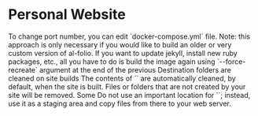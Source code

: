# Personal Website
<!--# al-folio
<!--<!-- ALL-CONTRIBUTORS-BADGE:START - Do not remove or modify this section -->
<!--[maintainers]: https://img.shields.io/badge/maintainers-4-success.svg 'Number of maintainers'
<!--<!-- ALL-CONTRIBUTORS-BADGE:END -->
<!--
<!--[![deploy](https://github.com/alshedivat/al-folio/actions/workflows/deploy.yml/badge.svg)](https://github.com/alshedivat/al-folio/actions/workflows/deploy.yml)
<!--[![demo](https://img.shields.io/badge/theme-demo-brightgreen.svg)](https://alshedivat.github.io/al-folio/)
<!--[![GitHub contributors](https://img.shields.io/github/contributors/alshedivat/al-folio.svg)](https://github.com/alshedivat/al-folio/graphs/contributors/)
<!--[![Maintainers][maintainers]](#maintainers)
<!--[![GitHub release](https://img.shields.io/github/v/release/alshedivat/al-folio)](https://github.com/alshedivat/al-folio/releases/latest)
<!--[![GitHub license](https://img.shields.io/github/license/alshedivat/al-folio?color=blue)](https://github.com/alshedivat/al-folio/blob/master/LICENSE)
<!--[![GitHub stars](https://img.shields.io/github/stars/alshedivat/al-folio)](https://github.com/alshedivat/al-folio)
<!--[![GitHub forks](https://img.shields.io/github/forks/alshedivat/al-folio)](https://github.com/alshedivat/al-folio/fork)
<!--
<!--[![Docker Image Version](https://img.shields.io/docker/v/amirpourmand/al-folio?sort=semver&label=docker%20image&color=blueviolet)](https://hub.docker.com/r/amirpourmand/<!--al-folio)
<!--[![Docker Image Size](https://img.shields.io/docker/image-size/amirpourmand/al-folio?sort=date&label=docker%20image%20size&color=blueviolet)](https://hub.docker.com/r/<!--amirpourmand/al-folio)
<!--[![Docker Pulls](https://img.shields.io/docker/pulls/amirpourmand/al-folio?color=blueviolet)](https://hub.docker.com/r/amirpourmand/al-folio)
<!--
<!--A simple, clean, and responsive [Jekyll](https://jekyllrb.com/) theme for academics.
<!--If you like the theme, give it a star!
<!--
<!--[![Preview](https://raw.githubusercontent.com/alshedivat/al-folio/master/assets/img/al-folio-preview.png)](https://alshedivat.github.io/al-folio/)
<!--
<!--## User community
<!--
<!--The vibrant community of **al-folio** users is growing!
<!--Academics around the world use this theme for their homepages, blogs, lab pages, as well as webpages for courses, workshops, conferences, meetups, and more.
<!--Check out the community webpages below.
<!--Feel free to add your own page(s) by sending a PR.
<!--
<!--<table>
<!--<tr>
<!--<td>Academics</td>
<!--<td>
<!--<a href="https://martinbulla.github.io" target="_blank">★</a>  
<!--<a href="https://maruan.alshedivat.com" target="_blank">★</a>
<!--<a href="https://www.cs.columbia.edu/~chen1ru/" target="_blank">★</a>
<!--<a href="https://maithraraghu.com" target="_blank">★</a>
<!--<a href="https://platanios.org" target="_blank">★</a>
<!--<a href="https://otiliastr.github.io" target="_blank">★</a>
<!--<a href="https://www.maths.dur.ac.uk/~sxwc62/" target="_blank">★</a>
<!--<a href="https://jessachandler.com/" target="_blank">★</a>
<!--<a href="https://mayankm96.github.io/" target="_blank">★</a>
<!--<a href="https://markdean.info/" target="_blank">★</a>
<!--<a href="https://kakodkar.github.io/" target="_blank">★</a>
<!--<a href="https://sahirbhatnagar.com/" target="_blank">★</a>
<!--<a href="https://spd.gr/" target="_blank">★</a>
<!--<a href="https://jay-sarkar.github.io/" target="_blank">★</a>
<!--<a href="https://aborowska.github.io/" target="_blank">★</a>
<!--<a href="https://aditisgh.github.io/" target="_blank">★</a>
<!--<a href="https://alexhaydock.co.uk/" target="_blank">★</a>
<!--<a href="https://alixkeener.net/" target="_blank">★</a>
<!--<a href="https://andreea7b.github.io/" target="_blank">★</a>
<!--<a href="https://rishabhjoshi.github.io/" target="_blank">★</a>
<!--<a href="https://sheelabhadra.github.io/" target="_blank">★</a>
<!--<a href="https://giograno.me/" target="_blank">★</a>
<!--<a href="https://immsrini.github.io/" target="_blank">★</a>
<!--<a href="https://apooladian.github.io/" target="_blank">★</a>
<!--<a href="https://chinmoy-dutta.github.io/" target="_blank">★</a>
<!--<a href="https://liamcli.com/" target="_blank">★</a>
<!--<a href="https://yoonholee.com/" target="_blank">★</a>
<!--<a href="https://zrqiao.github.io/" target="_blank">★</a>
<!--<a href="https://abstractgeek.github.io/" target="_blank">★</a>
<!--<a href="https://www.compphys.de/" target="_blank">★</a>
<!--<a href="https://julianstreyczek.github.io" target="_blank">★</a>
<!--<a href="https://sdaza.com" target="_blank">★</a>
<!--<a href="https://niweera.gq" target="_blank">★</a>
<!--<a href="https://www.alihkw.com" target="_blank">★</a>
<!--<a href="https://amirpourmand.ir" target="_blank">★</a>
<!--<a href="https://scottleechua.github.io" target="_blank">★</a>
<!--<a href="https://sk1y101.github.io" target="_blank">★</a>
<!--<a href="https://yyang768osu.github.io" target="_blank">★</a>
<!--<a href="https://veedata.github.io" target="_blank">★</a>
<!--<a href="https://K-Wu.github.io" target="_blank">★</a>
<!--<a href="https://amalawilson.com" target="_blank">★</a>
<!--<a href="https://tirtharajdash.github.io" target="_blank">★</a>
<!--<a href="https://carolinacarreira.github.io" target="_blank">★</a>
<!--<a href="https://manandey.github.io" target="_blank">★</a>
<!--<a href="https://johanneshoerner.github.io" target="_blank">★</a>
<!--<a href="https://ioannismavromatis.com" target="_blank">★</a>
<!--<a href="https://taidnguyen.github.io" target="_blank">★</a>
<!--<a href="https://lbugnon.github.io" target="_blank">★</a>
<!--<a href="https://joahannes.github.io" target="_blank">★</a>
<!--<a href="https://dominikstrb.github.io" target="_blank">★</a>
<!--<a href="https://tylerbarna.com" target="_blank">★</a>
<!--<a href="https://daviddmc.github.io/" target="_blank">★</a>
<!--<a href="https://andreaskuster.ch/" target="_blank">★</a>
<!--<a href="https://ellisbrown.github.io/" target="_blank">★</a>
<!--<a href="https://noman-bashir.github.io/" target="_blank">★</a>
<!--<a href="https://djherron.github.io/" target="_blank">★</a>
<!--<a href="https://rodosingh.github.io/" target="_blank">★</a>
<!--<a href="https://vdivakar.github.io/" target="_blank">★</a>
<!--<a href="https://george-gca.github.io/" target="_blank">★</a>
<!--<a href="https://bashirkazimi.github.io/" target="_blank">★</a>
<!--<a href="https://dohaison.github.io/" target="_blank">★</a>
<!--<a href="https://raphaaal.github.io/" target="_blank">★</a>
<!--<a href="https://varuniyer.info/" target="_blank">★</a>
<!--<a href="https://yukimasano.github.io/" target="_blank">★</a>
<!--<a href="https://hashe037.github.io/" target="_blank">★</a>
<!--<a href="https://wang-boyu.github.io/" target="_blank">★</a>
<!--<a href="https://qingqingchen.info" target="_blank">★</a>
<!--<a href="https://bajinsheng.github.io/" target="_blank">★</a>
<!--<a href="https://www.silviofanzon.com/" target="_blank">★</a>
<!--<a href="https://kaikaiyao.github.io/" target="_blank">★</a>
<!--<a href="https://alchemz.github.io/" target="_blank">★</a>
<!--<a href="https://samadamday.com/" target="_blank">★</a>
<!--<a href="https://fanpu.io/" target="_blank">★</a>
<!--<a href="https://abigalekim.github.io/" target="_blank">★</a>
<!--<a href="https://lucasresck.github.io/" target="_blank">★</a>
<!--<a href="https://users.wpi.edu/~lfichera/" target="_blank">★</a>
<!--<a href="https://anmspro.github.io/" target="_blank">★</a>
<!--<a href="https://berlyne.net/" target="_blank">★</a>
<!--<a href="https://filippomazzoli.github.io/" target="_blank">★</a>
<!--<a href="https://www.escontrela.me/" target="_blank">★</a>
<!--<a href="https://raffaem.github.io/" target="_blank">★</a>
<!--<a href="https://cbueth.de/" target="_blank">★</a>
<!--<a href="https://kyleaoman.github.io/" target="_blank">★</a>
<!--<a href="https://decwest.github.io/" target="_blank">★</a>
<!--<a href="https://www.jedburkat.com" target="_blank">★</a>
<!--<a href="https://hrzhang.me" target="_blank">★</a>
<!--<a href="https://kudhru.github.io/" target="_blank">★</a>
<!--<a href="https://mbarbetti.github.io/" target="_blank">★</a>
<!--<a href="https://www.zhivotenko.com/" target="_blank">★</a>
<!--<a href="https://giordanodaloisio.github.io/" target="_blank">★</a>
<!--<a href="https://aadityaura.github.io/" target="_blank">★</a>
<!--<a href="https://abhinav-mehta.github.io/" target="_blank">★</a>
<!--<a href="https://shubhashisroydipta.com/" target="_blank">★</a>
<!--<a href="https://astanziola.github.io" target="_blank">★</a>
<!--<a href="https://tinkerer.in" target="_blank">★</a>
<!--</td>
<!--</tr>
<!--<tr>
<!--<td>Labs</td>
<!--<td>
<!--<a href="https://www.haylab.caltech.edu/" target="_blank">★</a>
<!--<a href="https://sjkimlab.github.io/" target="_blank">★</a>
<!--<a href="https://systemconsultantgroup.github.io/scg-folio/" target="_blank">★</a>
<!--<a href="https://decisionlab.ucsf.edu/" target="_blank">★</a>
<!--<a href="https://programming-group.com/" target="_blank">★</a>
<!--<a href="https://sailing-lab.github.io/" target="_blank">★</a>
<!--<a href="https://inbt.jhu.edu/epidiagnostics/" target="_blank">★</a>
<!--</td>
<!--</tr>
<!--<tr>
<!--<td>Courses</td>
<!--<td>
<!--CMU PGM (<a href="https://sailinglab.github.io/pgm-spring-2019/" target="_blank">S-19</a>) <br>
<!--CMU DeepRL (<a href="https://cmudeeprl.github.io/703website_f19/" target="_blank">F-19</a>, <a href="https://cmudeeprl.github.io/Spring202010403website/" <!--target="_blank">S-20</a>, <a href="https://cmudeeprl.github.io/703website/" target="_blank">F-20</a>, <a href="https://cmudeeprl.github.io/403_website/" <!--target="_blank">S-21</a>, <a href="https://cmudeeprl.github.io/703website_f21/" target="_blank">F-21</a>, <a href="https://cmudeeprl.github.io/403website_s22/" <!--target="_blank">S-22</a>) <br>
<!--CMU MMML (<a href="https://cmu-multicomp-lab.github.io/mmml-course/fall2020/" target="_blank">F-20</a>, <a href="https://cmu-multicomp-lab.github.io/mmml-course/fall2022/" <!--target="_blank">F-22</a>) <br>
<!--CMU AMMML (<a href="https://cmu-multicomp-lab.github.io/adv-mmml-course/spring2022/" target="_blank">S-22</a>, <a href="https://cmu-multicomp-lab.github.io/adv-mmml-course/<!--spring2023/" target="_blank">S-23</a>) <br>
<!--CMU ASI (<a href="https://cmu-multicomp-lab.github.io/asi-course/spring2023/" target="_blank">S-23</a>) <br>
<!--CMU Distributed Systems (<a href="https://andrew.cmu.edu/course/15-440/" target="_blank">S-21</a>)
<!--</td>
<!--</tr>
<!--<tr>
<!--<td>Conferences & workshops</td>
<!--<td>
<!--ICLR Blog Post Track (<a href="https://iclr-blogposts.github.io/2023/" target="_blank">2023</a>, <a href="https://iclr-blogposts.github.io/2024/about" <!--target="_blank">2024</a>) <br>
<!--ML Retrospectives (NeurIPS: <a href="https://ml-retrospectives.github.io/neurips2019/" target="_blank">2019</a>, <a href="https://ml-retrospectives.github.io/neurips2020/" <!--target="_blank">2020</a>; ICML: <a href="https://ml-retrospectives.github.io/icml2020/" target="_blank">2020</a>) <br>
<!--HAMLETS (NeurIPS: <a href="https://hamlets-workshop.github.io/" target="_blank">2020</a>) <br>
<!--ICBINB (NeurIPS: <a href="https://i-cant-believe-its-not-better.github.io/" target="_blank">2020</a>, <a href="https://i-cant-believe-its-not-better.github.io/neurips2021/<!--" target="_blank">2021</a>) <br>
<!--Neural Compression (ICLR: <a href="https://neuralcompression.github.io/" target="_blank">2021</a>) <br>
<!--Score Based Methods (NeurIPS: <a href="https://score-based-methods-workshop.github.io/" target="_blank">2022</a>)<br>
<!--Images2Symbols (CogSci: <a href="https://images2symbols.github.io/" target="_blank"> 2022</a>) <br>
<!--Medical Robotics Junior Faculty Forum (ISMR: <a href="https://junior-forum-ismr.github.io/" target="_blank"> 2023</a>)<br>
<!--Beyond Vision: Physics meets AI (ICIAP: <a href="https://physicsmeetsai.github.io/beyond-vision/" target="_blank">2023</a>) <br>
<!--Workshop on Diffusion Models (NeurIPS: <a href="https://diffusionworkshop.github.io/" target="_blank">2023</a>)
<!--</td>
<!--</tr>
<!--</table>
<!--
<!--## Lighthouse PageSpeed Insights
<!--
<!--[![Google PageSpeed](https://raw.githubusercontent.com/alshedivat/al-folio/master/assets/img/pagespeed.svg)](https://pagespeed.web.dev/report?url=https%3A%2F%2Falshedivat.<!--github.io%2Fal-folio%2F&form_factor=desktop)
<!--
<!--## Table Of Contents
<!--
<!--  - [User community](#user-community)
<!--  - [Lighthouse PageSpeed Insights](#lighthouse-pagespeed-insights)
<!--  - [Table Of Contents](#table-of-contents)
<!--  - [Getting started](#getting-started)
<!--    - [Installation](#installation)
<!--      - [Local setup using Docker (Recommended)](#local-setup-using-docker-recommended)
<!--      - [Local Setup (Legacy)](#local-setup-legacy)
<!--      - [Deployment](#deployment)
<!--      - [Upgrading from a previous version](#upgrading-from-a-previous-version)
<!--    - [FAQ](#faq)
<!--  - [Features](#features)
<!--    - [Publications](#publications)
<!--    - [Collections](#collections)
<!--    - [Layouts](#layouts)
<!--      - [The iconic style of Distill](#the-iconic-style-of-distill)
<!--      - [Full support for math \& code](#full-support-for-math--code)
<!--      - [Photos](#photos)
<!--    - [Other features](#other-features)
<!--      - [GitHub's repositories and user stats](#githubs-repositories-and-user-stats)
<!--      - [Theming](#theming)
<!--      - [Social media previews](#social-media-previews)
<!--      - [Atom (RSS-like) Feed](#atom-rss-like-feed)
<!--      - [Related posts](#related-posts)
<!--  - [Contributing](#contributing)
<!--    - [Maintainers](#maintainers)
<!--    - [All Contributors](#all-contributors)
<!--  - [License](#license)
<!--
<!--## Getting started
<!--
<!--Want to learn more about Jekyll? Check out [this tutorial](https://www.taniarascia.com/make-a-static-website-with-jekyll/).
<!--Why Jekyll? Read [Andrej Karpathy's blog post](https://karpathy.github.io/2014/07/01/switching-to-jekyll/)!
<!--
<!--### Installation
<!--
<!--For a hands-on walkthrough of al-folio installation, check out [this cool video tutorial](https://www.youtube.com/watch?v=g6AJ9qPPoyc) by one of the community members! 🎬 <!--🍿
<!--
<!--The preferred way of using this template is by clicking in [Use this template](https://docs.github.com/en/repositories/creating-and-managing-repositories/<!--creating-a-repository-from-a-template#creating-a-repository-from-a-template) above the file list.
<!--Then, create a new repository at `github.com:<your-username>/<your-repo-name>`. If you plan to upload your site to `<your-github-username>.github.io`,
<!--note that the name of your repository must be `<your-github-username>.github.io` or `<your-github-orgname>.github.io`, as stated in the [GitHub pages docs](https://docs.<!--github.com/en/pages/getting-started-with-github-pages/about-github-pages#types-of-github-pages-sites).
<!--For more information on how to deploy your site, check the [Deployment](#deployment) section below. After you created your new repository, just download it to your machine:
<!--
<!--```bash
<!--$ git clone git@github.com:<your-username>/<your-repo-name>.git
<!--$ cd <your-repo-name>
<!--```
<!--
<!-----
<!--
<!--#### Local setup using Docker (Recommended)
<!--Using Docker to install Jekyll and Ruby dependencies is the easiest way.
<!--
<!--You need to take the following steps to get `al-folio` up and running on your local machine:
<!--
<!--- First, install [docker](https://docs.docker.com/get-docker/) and [docker-compose](https://docs.docker.com/compose/install/).
<!--- Finally, run the following command that will pull the latest pre-built image from DockerHub and will run your website.
<!--
<!--```bash
<!--$ docker compose pull
<!--$ docker compose up
<!--```
<!--
<!--Note that when you run it for the first time, it will download a docker image of size 400MB or so. 
<!--
<!--Now, feel free to customize the theme however you like (don't forget to change the name!). After you are done, you can use the same command (`docker compose up`) to render <!--the webpage with all you changes. Also, make sure to commit your final changes.
<!--
<!--> To change port number, you can edit `docker-compose.yml` file.
<!--
<!--<details><summary>(click to expand) <strong>Build your own docker image:</strong></summary>
<!--
<!--> Note: this approach is only necessary if you would like to build an older or very custom version of al-folio.
<!--
<!--Build and run a new docker image using:
<!--
<!--```bash
<!--$ docker compose up --build
<!--```
<!--
<!--> If you want to update jekyll, install new ruby packages, etc., all you have to do is build the image again using `--force-recreate` argument at the end of the previous <!--command! It will download Ruby and Jekyll and install all Ruby packages again from scratch.
<!--
<!--If you want to use a specific docker version, you can do so by changing `latest` tag to `your_version` in `docker-compose.yaml`. For example, you might have created your <!--website on `v0.10.0` and you want to stick with that. 
<!--
<!--- Beta
<!--You can also change the docker image tag to slim! It is a slimmed docker image with a size of below 100MBs (same functionality).
<!--
<!--</details>
<!--
<!-----
<!--
<!--#### Local Setup (Legacy)
<!--
<!--Assuming you have [Ruby](https://www.ruby-lang.org/en/downloads/) and [Bundler](https://bundler.io/) installed on your system (*hint: for ease of managing ruby gems, <!--consider using [rbenv](https://github.com/rbenv/rbenv)*), and also [Python](https://www.python.org/) and [pip](https://pypi.org/project/pip/) (*hint: for ease of managing <!--python packages, consider using a virtual environment, like [venv](https://docs.python.org/pt-br/3/library/venv.html) or [conda](https://docs.conda.io/en/latest/). If you <!--will use only `jupyter`, you can use [pipx](https://pypa.github.io/pipx/)*).
<!--
<!--```bash
<!--$ bundle install
<!--# assuming pip is your Python package manager
<!--$ pip install jupyter
<!--$ bundle exec jekyll serve --lsi
<!--```
<!--
<!--Now, feel free to customize the theme however you like (don't forget to change the name!).
<!--After you are done, **commit** your final changes.
<!--
<!-----
<!--
<!--#### Deployment
<!--
<!--Deploying your website to [GitHub Pages](https://pages.github.com/) is the most popular option.
<!--Starting version [v0.3.5](https://github.com/alshedivat/al-folio/releases/tag/v0.3.5), **al-folio** will automatically re-deploy your webpage each time you push new <!--changes to your repository! :sparkles:
<!--
<!--**For personal and organization webpages:**
<!--
<!--1. The name of your repository **MUST BE** `<your-github-username>.github.io` or `<your-github-orgname>.github.io`.
<!--2. In `_config.yml`, set `url` to `https://<your-github-username>.github.io` and leave `baseurl` empty.
<!--3. Set up automatic deployment of your webpage (see instructions below).
<!--4. Make changes, commit, and push!
<!--5. After deployment, the webpage will become available at `<your-github-username>.github.io`.
<!--
<!--**For project pages:**
<!--
<!--1. In `_config.yml`, set `url` to `https://<your-github-username>.github.io` and `baseurl` to `/<your-repository-name>/`.
<!--2. Set up automatic deployment of your webpage (see instructions below).
<!--3. Make changes, commit, and push!
<!--4. After deployment, the webpage will become available at `<your-github-username>.github.io/<your-repository-name>/`.
<!--
<!--**To enable automatic deployment:**
<!--
<!--1. Click on **Actions** tab and **Enable GitHub Actions**; do not worry about creating any workflows as everything has already been set for you.
<!--2. Go to Settings -> Actions -> General -> Workflow permissions, and give **Read and write permissions** to GitHub Actions
<!--3. Make any other changes to your webpage, commit, and push. This will automatically trigger the **Deploy** action.
<!--4. Wait for a few minutes and let the action complete. You can see the progress in the **Actions** tab. If completed successfully, in addition to the `master` branch, your <!--repository should now have a newly built `gh-pages` branch.
<!--5. Finally, in the **Settings** of your repository, in the Pages section, set the branch to `gh-pages` (**NOT** to `master`). For more details, see [Configuring a <!--publishing source for your GitHub Pages site](https://docs.github.com/en/pages/getting-started-with-github-pages/<!--configuring-a-publishing-source-for-your-github-pages-site#choosing-a-publishing-source).
<!--
<!--If you keep your site on another branch, open `.github/workflows/deploy.yml` **on the branch you keep your website on** and change on->push->branches and <!--on->pull\_request->branches to the branch you keep your website on. This will trigger the action on pulls/pushes on that branch. The action will then deploy the website on <!--the branch it was triggered from.
<!--
<!--<details><summary>(click to expand) <strong>Manual deployment to GitHub Pages:</strong></summary>
<!--
<!--If you need to manually re-deploy your website to GitHub pages, go to Actions, click "Deploy" in the left sidebar, then "Run workflow."
<!--
<!--</details>
<!--
<!--<details><summary>(click to expand) <strong>Deployment to another hosting server (non GitHub Pages):</strong></summary>
<!--
<!--If you decide to not use GitHub Pages and host your page elsewhere, simply run:
<!--
<!--```bash
<!--$ bundle exec jekyll build --lsi
<!--```
<!--
<!--which will (re-)generate the static webpage in the `_site/` folder.
<!--Then simply copy the contents of the `_site/` directory to your hosting server.
<!--
<!--If you also want to remove unused css classes from your file, run:
<!--
<!--```bash
<!--$ purgecss -c purgecss.config.js
<!--```
<!--
<!--which will replace the css files in the `_site/assets/css/` folder with the purged css files.
<!--
<!--**Note:** Make sure to correctly set the `url` and `baseurl` fields in `_config.yml` before building the webpage. If you are deploying your webpage to `your-domain.com/<!--your-project/`, you must set `url: your-domain.com` and `baseurl: /your-project/`. If you are deploying directly to `your-domain.com`, leave `baseurl` blank.
<!--
<!--</details>
<!--
<!--<details><summary>(click to expand) <strong>Deployment to a separate repository (advanced users only):</strong></summary>
<!--
<!--**Note:** Do not try using this method unless you know what you are doing (make sure you are familiar with [publishing sources](https://help.github.com/en/github/<!--working-with-github-pages/about-github-pages#publishing-sources-for-github-pages-sites)). This approach allows to have the website's source code in one repository and the <!--deployment version in a different repository.
<!--
<!--Let's assume that your website's publishing source is a `publishing-source` subdirectory of a git-versioned repository cloned under `$HOME/repo/`.
<!--For a user site this could well be something like `$HOME/<user>.github.io`.
<!--
<!--Firstly, from the deployment repo dir, checkout the git branch hosting your publishing source.
<!--
<!--Then from the website sources dir (commonly your al-folio fork's clone):
<!--
<!--```bash
<!--$ bundle exec jekyll build --lsi --destination $HOME/repo/publishing-source
<!--```
<!--
<!--This will instruct jekyll to deploy the website under `$HOME/repo/publishing-source`.
<!--
<!--**Note:** Jekyll will clean `$HOME/repo/publishing-source` before building!
<!--
<!--The quote below is taken directly from the [jekyll configuration docs](https://jekyllrb.com/docs/configuration/options/):
<!--
<!--> Destination folders are cleaned on site builds
<!-->
<!--> The contents of `<destination>` are automatically cleaned, by default, when the site is built. Files or folders that are not created by your site will be removed. Some <!--files could be retained by specifying them within the `<keep_files>` configuration directive.
<!-->
<!--> Do not use an important location for `<destination>`; instead, use it as a staging area and copy files from there to your web server.
<!--
<!--If `$HOME/repo/publishing-source` contains files that you want jekyll to leave untouched, specify them under `keep_files` in `_config.yml`.
<!--In its default configuration, al-folio will copy the top-level `README.md` to the publishing source. If you want to change this behavior, add `README.md` under `exclude` <!--in `_config.yml`.
<!--
<!--**Note:** Do _not_ run `jekyll clean` on your publishing source repo as this will result in the entire directory getting deleted, irrespective of the content of <!--`keep_files` in `_config.yml`.
<!--
<!--</details>
<!--
<!-----
<!--
<!--#### Upgrading from a previous version
<!--
<!--If you installed **al-folio** as described above, you can configure a [GitHub action](https://github.com/AndreasAugustin/actions-template-sync) to automatically sync your <!--repository with the latest version of the theme.
<!--
<!--Go to Settings -> Actions -> General -> Workflow permissions, give Read and write permissions to GitHub Actions, check "Allow GitHub Actions to create and approve pull <!--requests", and save your changes.
<!--
<!--Then go to Actions -> New workflow -> set up a workflow yourself, setup the following workflow and commit your changes:
<!--
<!--```yaml
<!--name: Sync from template
<!--on:
<!--    # cronjob trigger
<!--  schedule:
<!--  - cron:  "0 0 1 * *"
<!--  # manual trigger
<!--  workflow_dispatch:
<!--jobs:
<!--  repo-sync:
<!--    runs-on: ubuntu-latest
<!--    steps:
<!--      # To use this repository's private action, you must check out the repository
<!--      - name: Checkout
<!--        uses: actions/checkout@v3
<!--      - name: actions-template-sync
<!--        uses: AndreasAugustin/actions-template-sync@v0.7.3
<!--        with:
<!--          github_token: ${{ secrets.GITHUB_TOKEN }}
<!--          source_repo_path: alshedivat/al-folio
<!--          upstream_branch: master
<!--```
<!--
<!--You will receive a pull request within your repository if there are some changes available in the template.
<!--
<!--Another option is to manually update your code by following the steps below:
<!--
<!--```bash
<!--# Assuming the current directory is <your-repo-name>
<!--$ git remote add upstream https://github.com/alshedivat/al-folio.git
<!--$ git fetch upstream
<!--$ git rebase v0.9.0
<!--```
<!--
<!--If you have extensively customized a previous version, it might be trickier to upgrade.
<!--You can still follow the steps above, but `git rebase` may result in merge conflicts that must be resolved.
<!--See [git rebase manual](https://help.github.com/en/github/using-git/about-git-rebase) and how to [resolve conflicts](https://help.github.com/en/github/using-git/<!--resolving-merge-conflicts-after-a-git-rebase) for more information.
<!--If rebasing is too complicated, we recommend re-installing the new version of the theme from scratch and port over your content and changes from the previous version <!--manually.
<!--
<!-----
<!--
<!--### FAQ
<!--
<!--Here are some frequently asked questions.
<!--If you have a different question, please ask using [Discussions](https://github.com/alshedivat/al-folio/discussions/categories/q-a).
<!--
<!--1. **Q:** After I create a new repository from this template and setup the repo, I get a deployment error.
<!--   Isn't the website supposed to correctly deploy automatically? <br>
<!--   **A:** Yes, if you are using release `v0.3.5` or later, the website will automatically and correctly re-deploy right after your first commit.
<!--   Please make some changes (e.g., change your website info in `_config.yml`), commit, and push.
<!--   Make sure to follow [deployment instructions](https://github.com/alshedivat/al-folio#deployment) in the previous section.
<!--   (Relevant issue: [209](https://github.com/alshedivat/al-folio/issues/209#issuecomment-798849211).)
<!--
<!--2. **Q:** I am using a custom domain (e.g., `foo.com`).
<!--   My custom domain becomes blank in the repository settings after each deployment.
<!--   How do I fix that? <br>
<!--   **A:** You need to add `CNAME` file to the `master` or `source` branch of your repository.
<!--   The file should contain your custom domain name.
<!--   (Relevant issue: [130](https://github.com/alshedivat/al-folio/issues/130).)
<!--
<!--3. **Q:** My webpage works locally.
<!--    But after deploying, it fails to build and throws `Unknown tag 'toc'`.
<!--    How do I fix that? <br>
<!--   **A:** Make sure you followed through the [deployment instructions](#deployment) in the previous section.
<!--   You should have set the deployment branch to `gh-pages`.
<!--   (Related issue: [1438](https://github.com/alshedivat/al-folio/issues/1438).)
<!--
<!--4. **Q:** My webpage works locally.
<!--    But after deploying, it is not displayed correctly (CSS and JS is not loaded properly).
<!--    How do I fix that? <br>
<!--   **A:** Make sure to correctly specify the `url` and `baseurl` paths in `_config.yml`.
<!--   Set `url` to `https://<your-github-username>.github.io` or to `https://<your.custom.domain>` if you are using a custom domain.
<!--   If you are deploying a personal or organization website, leave `baseurl` blank.
<!--   If you are deploying a project page, set `baseurl: /<your-project-name>/`.
<!--   If all previous steps were done correctly, all is missing is
<!--   [for your browser to fetch again the site stylesheet](https://github.com/alshedivat/al-folio/issues/1398#issuecomment-1609518404).
<!--
<!--5. **Q:** Atom feed doesn't work. Why?
<!--   <br>
<!--   **A:** Make sure to correctly specify the `url` and `baseurl` paths in `_config.yml`.
<!--  RSS Feed plugin works with these correctly set up fields: `title`, `url`, `description` and `author`.
<!--  Make sure to fill them in an appropriate way and try again.
<!--
<!--6. **Q:** My site doesn't work when I enable `related_blog_posts`. Why? <br>
<!--   **A:** This is probably due to the [classifier reborn](https://github.com/jekyll/classifier-reborn) plugin, which is used to calculate
<!--   related posts. If the error states `Liquid Exception: Zero vectors can not be normalized...`, it means that it could not calculate related
<!--   posts for a specific post. This is usually caused by [empty or minimal blog posts](https://github.com/jekyll/classifier-reborn/issues/64)
<!--   without meaningful words (i.e. only [stop words](https://en.wikipedia.org/wiki/Stop_words)) or even
<!--   [specific characters](https://github.com/jekyll/classifier-reborn/issues/194) you used in your posts. Also, the calculus for similar posts are
<!--   made for every `post`, which means every page that uses `layout: post`, including the announcements. To change this behavior, simply add
<!--   `related_posts: false` to the front matter of the page you don't want to display related posts on.
<!--   
<!--7. **Q:** When trying to deploy, it's asking for github login credentials, which github disabled password authentication and it exits with an error. How to fix?     <br>
<!--   **A:** Open .git/config file using your preferred editor. Change the `https` portion of the `url` variable to `ssh`. Try deploying again.
<!--
<!--## Features
<!--
<!--### Publications
<!--
<!--Your publications' page is generated automatically from your BibTex bibliography.
<!--Simply edit `_bibliography/papers.bib`.
<!--You can also add new `*.bib` files and customize the look of your publications however you like by editing `_pages/publications.md`.
<!--
<!--<p align="center"><img src="https://raw.githubusercontent.com/alshedivat/al-folio/master/assets/img/publications-screenshot.png" width=800></p>
<!--
<!--<details><summary>(click to expand) <strong>Author annotation:</strong></summary>
<!--
<!--In publications, the author entry for yourself is identified by string array `scholar:last_name` and string array `scholar:first_name` in `_config.yml`:
<!--
<!--```yaml
<!--scholar:
<!--  last_name: [Einstein]
<!--  first_name: [Albert, A.]
<!--```
<!--
<!--If the entry matches one form of the last names and the first names, it will be underlined.
<!--Keep meta-information about your co-authors in `_data/coauthors.yml` and Jekyll will insert links to their webpages automatically.
<!--The co-author data format in `_data/coauthors.yml` is as follows,
<!--
<!--```yaml
<!--"Adams":
<!--  - firstname: ["Edwin", "E.", "E. P.", "Edwin Plimpton"]
<!--    url: https://en.wikipedia.org/wiki/Edwin_Plimpton_Adams
<!--
<!--"Podolsky":
<!--  - firstname: ["Boris", "B.", "B. Y.", "Boris Yakovlevich"]
<!--    url: https://en.wikipedia.org/wiki/Boris_Podolsky
<!--
<!--"Rosen":
<!--  - firstname: ["Nathan", "N."]
<!--    url: https://en.wikipedia.org/wiki/Nathan_Rosen
<!--
<!--"Bach":
<!--  - firstname: ["Johann Sebastian", "J. S."]
<!--    url: https://en.wikipedia.org/wiki/Johann_Sebastian_Bach
<!--
<!--  - firstname: ["Carl Philipp Emanuel", "C. P. E."]
<!--    url: https://en.wikipedia.org/wiki/Carl_Philipp_Emanuel_Bach
<!--```
<!--
<!--If the entry matches one of the combinations of the last names and the first names, it will be highlighted and linked to the url provided.
<!--
<!--</details>
<!--
<!--<details><summary>(click to expand) <strong>Buttons (through custom bibtex keywords):</strong></summary>
<!--
<!--There are several custom bibtex keywords that you can use to affect how the entries are displayed on the webpage:
<!--
<!--- `abbr`: Adds an abbreviation to the left of the entry. You can add links to these by creating a venue.yaml-file in the _data folder and adding entries that match.
<!--- `abstract`: Adds an "Abs" button that expands a hidden text field when clicked to show the abstract text
<!--- `arxiv`: Adds a link to the Arxiv website (Note: only add the arxiv identifier here - the link is generated automatically)
<!--- `bibtex_show`: Adds a "Bib" button that expands a hidden text field with the full bibliography entry
<!--- `html`: Inserts an "HTML" button redirecting to the user-specified link
<!--- `pdf`: Adds a "PDF" button redirecting to a specified file (if a full link is not specified, the file will be assumed to be placed in the /assets/pdf/ directory)
<!--- `supp`: Adds a "Supp" button to a specified file (if a full link is not specified, the file will be assumed to be placed in the /assets/pdf/ directory)
<!--- `blog`: Adds a "Blog" button redirecting to the specified link
<!--- `code`: Adds a "Code" button redirecting to the specified link
<!--- `poster`: Adds a "Poster" button redirecting to a specified file (if a full link is not specified, the file will be assumed to be placed in the /assets/pdf/ directory)
<!--- `slides`: Adds a "Slides" button redirecting to a specified file (if a full link is not specified, the file will be assumed to be placed in the /assets/pdf/ directory)
<!--- `website`: Adds a "Website" button redirecting to the specified link
<!--- `altmetric`: Adds an [Altmetric](https://www.altmetric.com/) badge (Note: if DOI is provided just use `true`, otherwise only add the altmetric identifier here - the link <!--is generated automatically)
<!--- `dimensions`: Adds a [Dimensions](https://www.dimensions.ai/) badge (Note: if DOI or PMID is provided just use `true`, otherwise only add the Dimensions' identifier here <!--- the link is generated automatically)
<!--
<!--You can implement your own buttons by editing the bib.html file.
<!--
<!--</details>
<!--
<!-----
<!--
<!--### Collections
<!--
<!--This Jekyll theme implements `collections` to let you break up your work into categories.
<!--The theme comes with two default collections: `news` and `projects`.
<!--Items from the `news` collection are automatically displayed on the home page.
<!--Items from the `projects` collection are displayed on a responsive grid on projects page.
<!--
<!--<p align="center"><img src="https://raw.githubusercontent.com/alshedivat/al-folio/master/assets/img/projects-screenshot.png" width=700></p>
<!--
<!--You can easily create your own collections, apps, short stories, courses, or whatever your creative work is.
<!--To do this, edit the collections in the `_config.yml` file, create a corresponding folder, and create a landing page for your collection, similar to `_pages/projects.md`.
<!--
<!-----
<!--
<!--### Layouts
<!--
<!--**al-folio** comes with stylish layouts for pages and blog posts.
<!--
<!--#### The iconic style of Distill
<!--
<!--The theme allows you to create blog posts in the [distill.pub](https://distill.pub/) style:
<!--
<!--<p align="center"><a href="https://alshedivat.github.io/al-folio/blog/2021/distill/" target="_blank"><img src="https://raw.githubusercontent.com/alshedivat/al-folio/master/<!--assets/img/distill-screenshot.png" width=700></a></p>
<!--
<!--For more details on how to create distill-styled posts using `<d-*>` tags, please refer to [the example](https://alshedivat.github.io/al-folio/blog/2021/distill/).
<!--
<!--#### Full support for math & code
<!--
<!--**al-folio** supports fast math typesetting through [MathJax](https://www.mathjax.org/) and code syntax highlighting using [GitHub style](https://github.com/jwarby/<!--jekyll-pygments-themes):
<!--
<!--<p align="center">
<!--<a href="https://alshedivat.github.io/al-folio/blog/2015/math/" target="_blank"><img src="https://raw.githubusercontent.com/alshedivat/al-folio/master/assets/img/<!--math-screenshot.png" width=400></a>
<!--<a href="https://alshedivat.github.io/al-folio/blog/2015/code/" target="_blank"><img src="https://raw.githubusercontent.com/alshedivat/al-folio/master/assets/img/<!--code-screenshot.png" width=400></a>
<!--</p>
<!--
<!--#### Photos
<!--
<!--Photo formatting is made simple using [Bootstrap's grid system](https://getbootstrap.com/docs/4.4/layout/grid/).
<!--Easily create beautiful grids within your blog posts and project pages:
<!--
<!--<p align="center">
<!--  <a href="https://alshedivat.github.io/al-folio/projects/1_project/">
<!--    <img src="https://raw.githubusercontent.com/alshedivat/al-folio/master/assets/img/photos-screenshot.png" width="75%">
<!--  </a>
<!--</p>
<!--
<!-----
<!--
<!--### Other features
<!--
<!--#### GitHub's repositories and user stats
<!--
<!--**al-folio** uses [github-readme-stats](https://github.com/anuraghazra/github-readme-stats) and [github-profile-trophy](https://github.com/ryo-ma/github-profile-trophy)
<!--to display GitHub repositories and user stats on the `/repositories/` page.
<!--
<!--Edit the `_data/repositories.yml` and change the `github_users` and `github_repos` lists to include your own GitHub profile and repositories to the `/repositories/` page.
<!--
<!--You may also use the following codes for displaying this in any other pages.
<!--
<!--```html
<!--<!-- code for GitHub users -->
<!--{% if site.data.repositories.github_users %}
<!--<div class="repositories d-flex flex-wrap flex-md-row flex-column justify-content-between align-items-center">
<!--  {% for user in site.data.repositories.github_users %}
<!--    {% include repository/repo_user.html username=user %}
<!--  {% endfor %}
<!--</div>
<!--{% endif %}
<!--
<!--<!-- code for GitHub trophies -->
<!--{% if site.repo_trophies.enabled %}
<!--{% for user in site.data.repositories.github_users %}
<!--  {% if site.data.repositories.github_users.size > 1 %}
<!--  <h4>{{ user }}</h4>
<!--  {% endif %}
<!--  <div class="repositories d-flex flex-wrap flex-md-row flex-column justify-content-between align-items-center">
<!--  {% include repository/repo_trophies.html username=user %}
<!--  </div>
<!--{% endfor %}
<!--{% endif %}
<!--
<!--<!-- code for GitHub repositories -->
<!--{% if site.data.repositories.github_repos %}
<!--<div class="repositories d-flex flex-wrap flex-md-row flex-column justify-content-between align-items-center">
<!--  {% for repo in site.data.repositories.github_repos %}
<!--    {% include repository/repo.html repository=repo %}
<!--  {% endfor %}
<!--</div>
<!--{% endif %}
<!--```
<!--
<!--#### Theming
<!--
<!--A variety of beautiful theme colors have been selected for you to choose from.
<!--The default is purple, but you can quickly change it by editing the
<!--`--global-theme-color` variable in the `_sass/_themes.scss` file.
<!--Other color variables are listed there as well.
<!--The stock theme color options available can be found at `_sass/_variables.scss`.
<!--You can also add your own colors to this file assigning each a name for ease of
<!--use across the template.
<!--
<!--#### Social media previews
<!--
<!--**al-folio** supports preview images on social media.
<!--To enable this functionality you will need to set `serve_og_meta` to `true` in your `_config.yml`.
<!--Once you have done so, all your site's pages will include Open Graph data in the HTML head element.
<!--
<!--You will then need to configure what image to display in your site's social media previews.
<!--This can be configured on a per-page basis, by setting the `og_image` page variable.
<!--If for an individual page this variable is not set, then the theme will fall back to a site-wide `og_image` variable, configurable in your `_config.yml`.
<!--In both the page-specific and site-wide cases, the `og_image` variable needs to hold the URL for the image you wish to display in social media previews.
<!--
<!--#### Atom (RSS-like) Feed
<!--
<!--It generates an Atom (RSS-like) feed of your posts, useful for Atom and RSS readers.
<!--The feed is reachable simply by typing after your homepage `/feed.xml`.
<!--E.g. assuming your website mountpoint is the main folder, you can type `yourusername.github.io/feed.xml`
<!--
<!--#### Related posts
<!--
<!--By default, there will be a related posts section on the bottom of the blog posts.
<!--These are generated by selecting the `max_related` most recent posts that share at least `min_common_tags` tags with the current post.
<!--If you do not want to display related posts on a specific post, simply add `related_posts: false` to the front matter of the post.
<!--If you want to disable it for all posts, simply set `enabled` to false in the `related_blog_posts` section in `_config.yml`.
<!--
<!--## Contributing
<!--
<!--Contributions to al-folio are very welcome!
<!--Before you get started, please take a look at [the guidelines](CONTRIBUTING.md).
<!--
<!--If you would like to improve documentation, add your webpage to the list below, or fix a minor inconsistency or bug, please feel free to send a PR directly to `master`.
<!--For more complex issues/bugs or feature requests, please open an issue using the appropriate template.
<!--
<!--### Maintainers
<!--
<!--Our most active contributors are welcome to join the maintainers team.
<!--If you are interested, please reach out!
<!--
<!--<!-- ALL-CONTRIBUTORS-LIST:START - Do not remove or modify this section -->
<!--<!-- prettier-ignore-start -->
<!--<!-- markdownlint-disable -->
<!--<table>
<!--  <tbody>
<!--    <tr>
<!--      <td align="center" valign="top" width="14.28%"><a href="http://maruan.alshedivat.com"><img src="https://avatars.githubusercontent.com/u/2126561?v=4" width="100px;" <!--alt=""/><br /><sub><b>Maruan</b></sub></a></td>
<!--      <td align="center" valign="top" width="14.28%"><a href="http://rohandebsarkar.github.io"><img src="https://avatars.githubusercontent.com/u/50144004?v=4" width="100px;<!--" alt=""/><br /><sub><b>Rohan Deb Sarkar</b></sub></a></td>
<!--      <td align="center" valign="top" width="14.28%"><a href="https://amirpourmand.ir"><img src="https://avatars.githubusercontent.com/u/32064808?v=4" width="100px;" <!--alt=""/><br /><sub><b>Amir Pourmand</b></sub></a></td>
<!--      <td align="center" valign="top" width="14.28%"><a href="https://george-gca.github.io/"><img src="https://avatars.githubusercontent.com/u/31376482?v=4" width="100px;" <!--alt=""/><br /><sub><b>George</b></sub></a></td>
<!--    </tr>
<!--  </tbody>
<!--</table>
<!--
<!--<!-- markdownlint-restore -->
<!--<!-- prettier-ignore-end -->
<!--
<!--<!-- ALL-CONTRIBUTORS-LIST:END -->
<!--
<!--### All Contributors
<!--
<!--<a href="https://github.com/alshedivat/al-folio/graphs/contributors">
<!--  <img src="https://contrib.rocks/image?repo=alshedivat/al-folio&max=36" />
<!--</a>
<!--
<!--Made with [contrib.rocks](https://contrib.rocks).
<!--
<!--## License
<!--
<!--The theme is available as open source under the terms of the [MIT License](https://github.com/alshedivat/al-folio/blob/master/LICENSE).
<!--
<!--Originally, **al-folio** was based on the [\*folio theme](https://github.com/bogoli/-folio) (published by [Lia Bogoev](https://liabogoev.com) and under the MIT license).
<!--Since then, it got a full re-write of the styles and many additional cool features.
